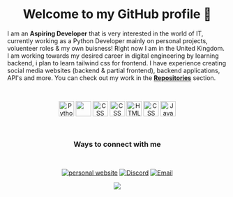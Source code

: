 <h1 align="center"> Welcome to my GitHub profile 👋 </h1>

<!--
**S3LTDev/S3LTDev** is a ✨ _special_ ✨ repository because its `README.md` (this file) appears on your GitHub profile.

-->


I am an **Aspiring Developer** that is very interested in the world of IT, currently working as a Python Developer mainly on personal projects, voluenteer roles & my own buisness! Right now I am in the United Kingdom. I am working towards my desired career in digital engineering by learning backend, i plan to learn tailwind css for frontend. I have experience creating social media websites (backend & partial frontend), backend applications, API's and more. You can check out my work in the [**Repositories**](https://github.com/S3LTDev?tab=repositories) section.


  
<!-- <p align="center">
  <a href="https://github.com/S3LTDev">
    <img height="150em" src="https://github-readme-stats.vercel.app/api?username=S3LTDev&theme=dark&show_icons=true" />
    <img height="150em" src="https://github-readme-stats.vercel.app/api/top-langs/?username=S3LTDev&theme=dark&layout=compact&hide=HTML,CSS" />
  </a>
</p> -->

<br>

<p align="center">
	<img align="center" alt="Python" width="35px" src="https://cdn.jsdelivr.net/npm/programming-languages-logos/src/python/python.png"/>
	<img align="center" width="35" src="https://img.icons8.com/color/48/000000/mongodb.png"/>
	<img align="center" alt="CSS" width="35" src="https://img.icons8.com/color/48/000000/mysql.png"/>
	<img align="center" alt="CSS" width="35" src="https://img.icons8.com/color/48/000000/php.png"/>
	<img align="center" alt="HTML" width="35" src="https://img.icons8.com/color/48/000000/html-5--v1.png"/>
	<img align="center" alt="CSS" width="35" src="https://img.icons8.com/color/48/000000/css3.png"/>
 	<img align="center" alt="JavaScript" width="35px" src="https://cdn.jsdelivr.net/npm/programming-languages-logos/src/javascript/javascript.png"/>
	
</p>

<br>

<h3 align="center">Ways to connect with me</h3>
<br/>
<p align="center">
  	<a href="http://www.S3LT.co"><img alt="personal website" src="https://badgen.net/badge/icon/chrome?icon=chrome&label=Website"></a>
	<a href="https://www.linkedin.com/in/S3LTDev"><img alt="Discord" src="https://img.shields.io/badge/Discord-S3LT%20Dev%20-blue?style=flat-square&logo=Discord"></a>
	<a href="S3ltdev@gmail.com"><img alt="Email" src="https://img.shields.io/badge/Email-S3LTDev@gmail.com-blue?style=flat-square&logo=gmail"></a>
</p>

<div align="center"><img src="https://github-profile-trophy.vercel.app/?username=S3LTDEV&theme=dracula&count_private=true" </div>
